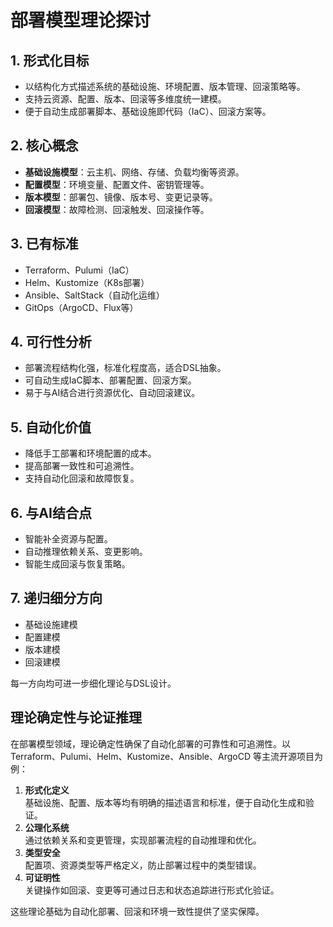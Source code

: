 # 部署模型理论探讨

## 1. 形式化目标

- 以结构化方式描述系统的基础设施、环境配置、版本管理、回滚策略等。
- 支持云资源、配置、版本、回滚等多维度统一建模。
- 便于自动生成部署脚本、基础设施即代码（IaC）、回滚方案等。

## 2. 核心概念

- **基础设施模型**：云主机、网络、存储、负载均衡等资源。
- **配置模型**：环境变量、配置文件、密钥管理等。
- **版本模型**：部署包、镜像、版本号、变更记录等。
- **回滚模型**：故障检测、回滚触发、回滚操作等。

## 3. 已有标准

- Terraform、Pulumi（IaC）
- Helm、Kustomize（K8s部署）
- Ansible、SaltStack（自动化运维）
- GitOps（ArgoCD、Flux等）

## 4. 可行性分析

- 部署流程结构化强，标准化程度高，适合DSL抽象。
- 可自动生成IaC脚本、部署配置、回滚方案。
- 易于与AI结合进行资源优化、自动回滚建议。

## 5. 自动化价值

- 降低手工部署和环境配置的成本。
- 提高部署一致性和可追溯性。
- 支持自动化回滚和故障恢复。

## 6. 与AI结合点

- 智能补全资源与配置。
- 自动推理依赖关系、变更影响。
- 智能生成回滚与恢复策略。

## 7. 递归细分方向

- 基础设施建模
- 配置建模
- 版本建模
- 回滚建模

每一方向均可进一步细化理论与DSL设计。

## 理论确定性与论证推理

在部署模型领域，理论确定性确保了自动化部署的可靠性和可追溯性。以 Terraform、Pulumi、Helm、Kustomize、Ansible、ArgoCD 等主流开源项目为例：

1. **形式化定义**  
   基础设施、配置、版本等均有明确的描述语言和标准，便于自动化生成和验证。
2. **公理化系统**  
   通过依赖关系和变更管理，实现部署流程的自动推理和优化。
3. **类型安全**  
   配置项、资源类型等严格定义，防止部署过程中的类型错误。
4. **可证明性**  
   关键操作如回滚、变更等可通过日志和状态追踪进行形式化验证。

这些理论基础为自动化部署、回滚和环境一致性提供了坚实保障。
